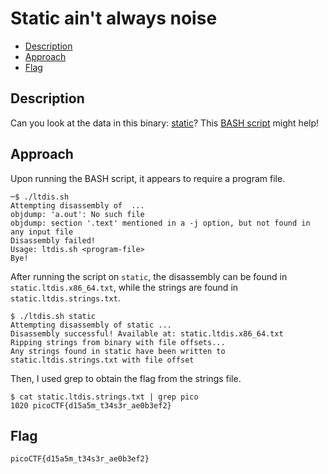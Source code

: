 # Static ain't always noise

- [Description](#description)
- [Approach](#approach)
- [Flag](#flag)

## Description

Can you look at the data in this binary: [static](https://mercury.picoctf.net/static/e9dd71b5d11023873b8abe99cdb45551/static)? This [BASH script](https://mercury.picoctf.net/static/e9dd71b5d11023873b8abe99cdb45551/ltdis.sh) might help!

## Approach

Upon running the BASH script, it appears to require a program file.

```
─$ ./ltdis.sh
Attempting disassembly of  ...
objdump: 'a.out': No such file
objdump: section '.text' mentioned in a -j option, but not found in any input file
Disassembly failed!
Usage: ltdis.sh <program-file>
Bye!
```

After running the script on `static`, the disassembly can be found in `static.ltdis.x86_64.txt`, while the strings are found in `static.ltdis.strings.txt`.

```
$ ./ltdis.sh static
Attempting disassembly of static ...
Disassembly successful! Available at: static.ltdis.x86_64.txt
Ripping strings from binary with file offsets...
Any strings found in static have been written to static.ltdis.strings.txt with file offset
```

Then, I used grep to obtain the flag from the strings file.

```
$ cat static.ltdis.strings.txt | grep pico
1020 picoCTF{d15a5m_t34s3r_ae0b3ef2}
```

## Flag

`picoCTF{d15a5m_t34s3r_ae0b3ef2}`